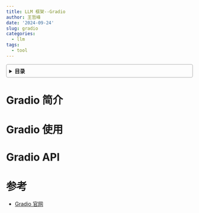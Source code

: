 ```yaml
---
title: LLM 框架--Gradio
author: 王哲峰
date: '2024-09-24'
slug: gradio
categories:
  - llm
tags:
  - tool
---
```


<style>
details {
    border: 1px solid #aaa;
    border-radius: 4px;
    padding: .5em .5em 0;
}
summary {
    font-weight: bold;
    margin: -.5em -.5em 0;
    padding: .5em;
}
details[open] {
    padding: .5em;
}
details[open] summary {
    border-bottom: 1px solid #aaa;
    margin-bottom: .5em;
}
img {
    pointer-events: none;
}
</style>

<details><summary>目录</summary><p>

- [Gradio 简介](#gradio-简介)
- [Gradio 使用](#gradio-使用)
- [Gradio API](#gradio-api)
- [参考](#参考)
</p></details><p></p>

# Gradio 简介


# Gradio 使用



# Gradio API


# 参考

* [Gradio 官网](https://www.gradio.app/)

